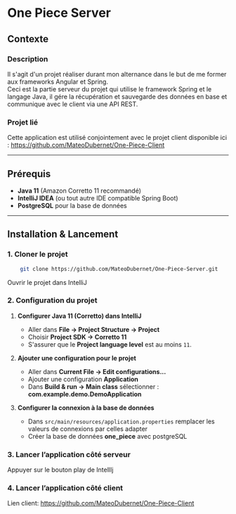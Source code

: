 ﻿# One Piece Server

## Contexte

### Description
Il s'agit d'un projet réaliser durant mon alternance dans le but de me former aux frameworks Angular et Spring.\
Ceci est la partie serveur du projet qui utilise le framework Spring et le langage Java, il gére la récupération et sauvegarde des données en base et communique avec le client via une API REST.

### Projet lié
Cette application est utilisé conjointement avec le projet client disponible ici :
https://github.com/MateoDubernet/One-Piece-Client

---

## Prérequis

- **Java 11** (Amazon Corretto 11 recommandé)
- **IntelliJ IDEA** (ou tout autre IDE compatible Spring Boot)
- **PostgreSQL** pour la base de données

---

## Installation & Lancement
### 1. Cloner le projet
```bash
    git clone https://github.com/MateoDubernet/One-Piece-Server.git
```
Ouvrir le projet dans IntelliJ

### 2. Configuration du projet
1. **Configurer Java 11 (Corretto) dans IntelliJ**
    - Aller dans **File → Project Structure → Project**
    - Choisir **Project SDK → Corretto 11**
    - S'assurer que le **Project language level** est au moins `11`.


2. **Ajouter une configuration pour le projet**
    - Aller dans **Current File → Edit configurations...**
    - Ajouter une configuration **Application**
    - Dans **Build & run -> Main class** sélectionner : **com.example.demo.DemoApplication**


3. **Configurer la connexion à la base de données**
   - Dans `src/main/resources/application.properties` remplacer les valeurs de connexions par celles adapter
   - Créer la base de données **one_piece** avec postgreSQL

### 3. Lancer l’application côté serveur
Appuyer sur le bouton play de IntellIj

### 4. Lancer l’application côté client
Lien client: https://github.com/MateoDubernet/One-Piece-Client





